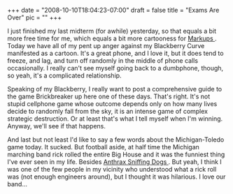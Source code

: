 
+++
date = "2008-10-10T18:04:23-07:00"
draft = false
title = "Exams Are Over"
pic = ""
+++

<p>I just finished my last midterm (for awhile) yesterday, so that equals a bit more free time for me, which     equals a bit more cartooness for <a href="http://www.markupcartoons.com/"> Markups </a>.  Today we have     all of my pent up anger against my Blackberry Curve manifested as a cartoon.  It's a great phone, and I love     it, but it does tend to freeze, and lag, and turn off randomly in the middle of phone calls occasionally.     I really can't see myself going back to a dumbphone, though, so yeah, it's a complicated relationship.</p>
<p>Speaking of my Blackberry, I really want to post a comprehensive guide to the game Brickbreaker up here one     of these days.  That's right.  It's not stupid cellphone game whose outcome depends only on how many lives      decide to randomly fall from the sky, it is an intense game of complex strategic destruction.  Or at least     that's what I tell myself when I'm winning.  Anyway, we'll see if that happens.</p>
<p>And last but not least I'd like to say a few words about the Michigan-Toledo game today.  It sucked.  But      football aside, at half time the Michigan marching band rick rolled the entire Big House and it was the      funniest thing I've ever seen in my life.  Besides <a href="http://markupcartoons.com/cartoon19.html">      Anthrax Sniffing Dogs </a>.  But yeah, I think I was one of the few people in my vicinity who understood      what a rick roll was (not enough engineers around), but I thought it was hilarious.  I love our band...</p>